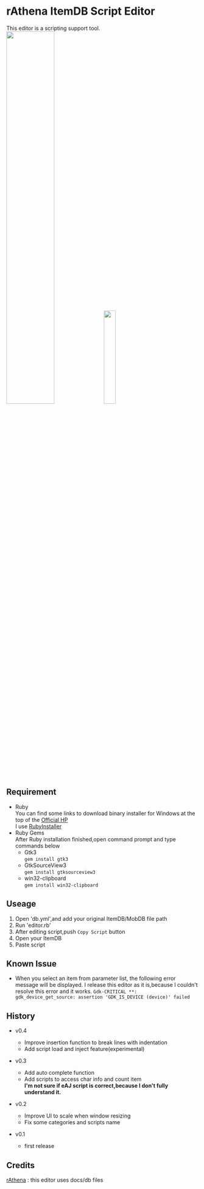# rAthena ItemDB Script Editor
This editor is a scripting support tool.  
<img src="https://user-images.githubusercontent.com/59181965/100858159-f6990f00-34d0-11eb-9a14-8deb720488e0.png" width=50%>
<img src="https://user-images.githubusercontent.com/59181965/100858163-f8fb6900-34d0-11eb-9519-7ff1031cab18.png" width=25%>

## Requirement
* Ruby  
You can find some links to download binary installer for Windows at the top of the [Official HP](https://www.ruby-lang.org/en/downloads/)  
I use [RubyInstaller](https://rubyinstaller.org/)  
* Ruby Gems  
After Ruby installation finished,open command prompt and type commands below  
  * Gtk3  
    `gem install gtk3`  
  * GtkSourceView3  
    `gem install gtksourceview3`  
  * win32-clipboard  
    `gem install win32-clipboard`  

## Useage
1. Open 'db.yml',and add your original ItemDB/MobDB file path
2. Run 'editor.rb'
3. After editing script,push `Copy Script` button
4. Open your ItemDB
5. Paste script

## Known Issue
* When you select an item from parameter list, the following error message will be displayed.
I release this editor as it is,because I couldn't resolve this error and it works.
`Gdk-CRITICAL **: gdk_device_get_source: assertion 'GDK_IS_DEVICE (device)' failed`

## History
* v0.4
  * Improve insertion function to break lines with indentation
  * Add script load and inject feature(experimental)

* v0.3
  * Add auto complete function
  * Add scripts to access char info and count item  
  **I'm not sure if eAJ script is correct,because I don't fully understand it.**
  
* v0.2
  * Improve UI to scale when window resizing
  * Fix some categories and scripts name

* v0.1
  * first release

## Credits
[rAthena](https://rathena.org/) : this editor uses docs/db files
